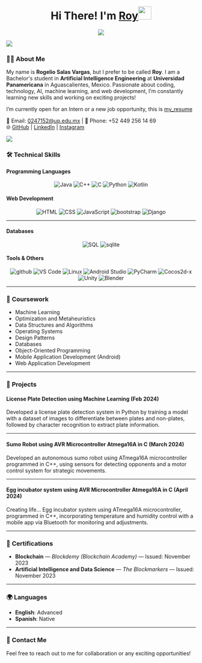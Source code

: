 <h1 align="center"><b>Hi There! I'm <a href="https://www.linkedin.com/in/rogelio-salas-vargas-565587304/" target="_blank">Roy</a></b><img src="https://media.giphy.com/media/hvRJCLFzcasrR4ia7z/giphy.gif" width="35"></h1>

<p align="center">
  <img src="https://readme-typing-svg.herokuapp.com?font=Time+New+Roman&color=cyan&size=25&center=true&vCenter=true&width=600&height=100&lines=Bachelor's+student+in+AI+Engineering;Passionate+about+Coding+and+Tech;Always+learning+and+growing!"&duration=3000">
</p>

<img src="https://user-images.githubusercontent.com/73097560/115834477-dbab4500-a447-11eb-908a-139a6edaec5c.gif">

### 👨‍💻 About Me
My name is **Rogelio Salas Vargas**, but I prefer to be called **Roy**. I am a Bachelor's student in **Artificial Intelligence Engineering** at **Universidad Panamericana** in Aguascalientes, Mexico. Passionate about coding, technology, AI, machine learning, and web development, I’m constantly learning new skills and working on exciting projects!

I’m currently open for an Intern or a new job opportunity, this is [my_resume](https://drive.google.com/file/d/1Bd-5foUvnZJjslRtEF_uS31LJt9_0_Cv/view?usp=sharing)

📧 Email: 0247152@up.edu.mx | 📱 Phone: +52 449 256 14 69  
🌐 [GitHub](https://github.com/ROYSAVAR) | [LinkedIn](https://www.linkedin.com/in/rogelio-salas-vargas-565587304/) | [Instagram](https://www.instagram.com/roy_savar/)

<img src="https://user-images.githubusercontent.com/73097560/115834477-dbab4500-a447-11eb-908a-139a6edaec5c.gif">

### 🛠️ **Technical Skills**
#### **Programming Languages**  
<p align="center">
  <img src="https://skillicons.dev/icons?i=java" alt="Java" />
  <img src="https://skillicons.dev/icons?i=cpp" alt="C++" />
  <img src="https://skillicons.dev/icons?i=c" alt="C" />
  <img src="https://skillicons.dev/icons?i=python" alt="Python" />
  <img src="https://skillicons.dev/icons?i=kotlin" alt="Kotlin" />
</p>

#### **Web Development**  
<p align="center">
  <img src="https://skillicons.dev/icons?i=html" alt="HTML" />
  <img src="https://skillicons.dev/icons?i=css" alt="CSS" />
  <img src="https://skillicons.dev/icons?i=js" alt="JavaScript" />
  <img src="https://skillicons.dev/icons?i=bootstrap" alt="bootstrap" />
  <img src="https://skillicons.dev/icons?i=django" alt="Django" />
</p>

---

#### **Databases**  
<p align="center">
  <img src="https://skillicons.dev/icons?i=mysql" alt="SQL" />
  <img src="https://skillicons.dev/icons?i=sqlite" alt="sqlite" />
</p>

#### **Tools & Others**  
<p align="center">
  <img src="https://skillicons.dev/icons?i=github" alt="github" />
  <img src="https://skillicons.dev/icons?i=vscode" alt="VS Code" />
  <img src="https://skillicons.dev/icons?i=linux" alt="Linux" />
  <img src="https://skillicons.dev/icons?i=androidstudio" alt="Android Studio" />
  <img src="https://skillicons.dev/icons?i=pycharm" alt="PyCharm" />
  <img src="https://skillicons.dev/icons?i=cocos" alt="Cocos2d-x" />
  <img src="https://skillicons.dev/icons?i=unity" alt="Unity" />
  <img src="https://skillicons.dev/icons?i=blender" alt="Blender" />
</p>

---

### 🌱 **Coursework**
- Machine Learning  
- Optimization and Metaheuristics  
- Data Structures and Algorithms  
- Operating Systems  
- Design Patterns  
- Databases  
- Object-Oriented Programming  
- Mobile Application Development (Android)  
- Web Application Development

---

### 💼 **Projects**
#### **License Plate Detection using Machine Learning (Feb 2024)**  
Developed a license plate detection system in Python by training a model with a dataset of images to differentiate between plates and non-plates, followed by character recognition to extract plate information.

---

#### **Sumo Robot using AVR Microcontroller Atmega16A in C (March 2024)**  
Developed an autonomous sumo robot using ATmega16A microcontroller programmed in C++, using sensors for detecting opponents and a motor control system for strategic movements.

---

#### **Egg incubator system using AVR Microcontroller Atmega16A in C (April 2024)**  
Creating life...
Egg incubator system using ATmega16A microcontroller, programmed in C++, incorporating temperature and humidity control with a mobile app via Bluetooth for monitoring and adjustments.

---

### 📜 **Certifications**
- **Blockchain** — *Blockdemy (Blockchain Academy)* — Issued: November 2023  
- **Artificial Intelligence and Data Science** — *The Blockmarkers* — Issued: November 2023  

---

### 🌍 **Languages**
- **English**: Advanced  
- **Spanish**: Native  

---

### 🚀 **Contact Me**
Feel free to reach out to me for collaboration or any exciting opportunities!
